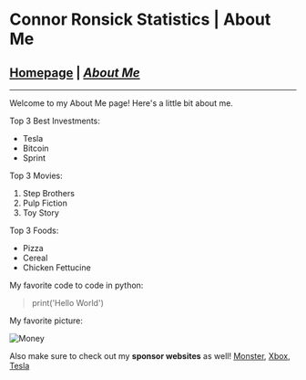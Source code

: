 # Connor Ronsick Statistics | About Me

## [Homepage](/README.md) | [_About Me_](/final.md)
***
Welcome to my About Me page! Here's a little bit about me.

Top 3 Best Investments:
* Tesla
* Bitcoin
* Sprint

Top 3 Movies:
1. Step Brothers
2. Pulp Fiction
3. Toy Story

Top 3 Foods:
* Pizza
* Cereal
* Chicken Fettucine

My favorite code to code in python:
>print('Hello World')

My favorite picture:

![Money](https://i.imgur.com/4AiXzf8.jpg)


Also make sure to check out my **sponsor websites** as well!
[Monster](https://www.monsterenergy.com), [Xbox](www.xbox.com), [Tesla](www.tesla.com)
